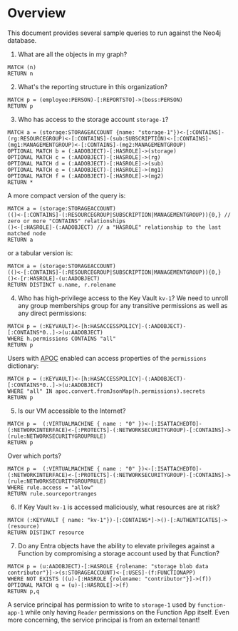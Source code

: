 # Overview

This document provides several sample queries to run against the Neo4j database.

1. What are all the objects in my graph?

```
MATCH (n)
RETURN n
```

2. What's the reporting structure in this organization?

```
MATCH p = (employee:PERSON)-[:REPORTSTO]->(boss:PERSON)
RETURN p
```

3. Who has access to the storage account `storage-1`?

```
MATCH a = (storage:STORAGEACCOUNT {name: "storage-1"})<-[:CONTAINS]-(rg:RESOURCEGROUP)<-[:CONTAINS]-(sub:SUBSCRIPTION)<-[:CONTAINS]-(mg1:MANAGEMENTGROUP)<-[:CONTAINS]-(mg2:MANAGEMENTGROUP)
OPTIONAL MATCH b = (:AADOBJECT)-[:HASROLE]->(storage)
OPTIONAL MATCH c = (:AADOBJECT)-[:HASROLE]->(rg)
OPTIONAL MATCH d = (:AADOBJECT)-[:HASROLE]->(sub)
OPTIONAL MATCH e = (:AADOBJECT)-[:HASROLE]->(mg1)
OPTIONAL MATCH f = (:AADOBJECT)-[:HASROLE]->(mg2)
RETURN *
```

A more compact version of the query is:

```
MATCH a = (storage:STORAGEACCOUNT)
(()<-[:CONTAINS]-(:RESOURCEGROUP|SUBSCRIPTION|MANAGEMENTGROUP)){0,} // zero or more "CONTAINS" relationships
()<-[:HASROLE]-(:AADOBJECT) // a "HASROLE" relationship to the last matched node
RETURN a
```

or a tabular version is:

```
MATCH a = (storage:STORAGEACCOUNT)
(()<-[:CONTAINS]-(:RESOURCEGROUP|SUBSCRIPTION|MANAGEMENTGROUP)){0,}
()<-[r:HASROLE]-(u:AADOBJECT)
RETURN DISTINCT u.name, r.rolename
```

4. Who has high-privilege access to the Key Vault `kv-1`? We need to unroll any group memberships group for any transitive permissions as well as any direct permissions:

```
MATCH p = (:KEYVAULT)<-[h:HASACCESSPOLICY]-(:AADOBJECT)-[:CONTAINS*0..]->(u:AADOBJECT)
WHERE h.permissions CONTAINS "all"
RETURN p
```

Users with [APOC](https://neo4j.com/labs/apoc/) enabled can access properties of the `permissions` dictionary:

```
MATCH p = (:KEYVAULT)<-[h:HASACCESSPOLICY]-(:AADOBJECT)-[:CONTAINS*0..]->(u:AADOBJECT)
WHERE "all" IN apoc.convert.fromJsonMap(h.permissions).secrets
RETURN p
```

5. Is our VM accessible to the Internet?

```
MATCH p =  (:VIRTUALMACHINE { name : "0" })<-[:ISATTACHEDTO]-(:NETWORKINTERFACE)<-[:PROTECTS]-(:NETWORKSECURITYGROUP)-[:CONTAINS]->(rule:NETWORKSECURITYGROUPRULE)
RETURN p
```

Over which ports?

```
MATCH p =  (:VIRTUALMACHINE { name : "0" })<-[:ISATTACHEDTO]-(:NETWORKINTERFACE)<-[:PROTECTS]-(:NETWORKSECURITYGROUP)-[:CONTAINS]->(rule:NETWORKSECURITYGROUPRULE)
WHERE rule.access = "allow"
RETURN rule.sourceportranges
```

6. If Key Vault `kv-1` is accessed maliciously, what resources are at risk? 

```
MATCH (:KEYVAULT { name: "kv-1"})-[:CONTAINS*]->()-[:AUTHENTICATES]->(resource)
RETURN DISTINCT resource
```

7. Do any Entra objects have the ability to elevate privileges against a Function by compromising a storage account used by that Function?

```
MATCH p = (u:AADOBJECT)-[:HASROLE {rolename: "storage blob data contributor"}]->(s:STORAGEACCOUNT)<-[:USES]-(f:FUNCTIONAPP)
WHERE NOT EXISTS ((u)-[:HASROLE {rolename: "contributor"}]->(f))
OPTIONAL MATCH q = (u)-[:HASROLE]->(f)
RETURN p,q
```

A service principal has permission to write to `storage-1` used by `function-app-1` while only having `Reader` permissions on the Function App itself.
Even more concerning, the service principal is from an external tenant!